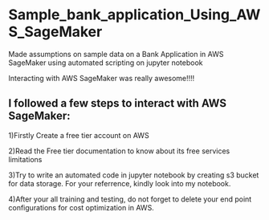# Sample_bank_application_Using_AWS_SageMaker
Made assumptions on sample data on a Bank Application in AWS SageMaker using automated scripting on jupyter notebook


Interacting with AWS SageMaker was really awesome!!!!

I followed a few steps to interact with AWS SageMaker:
-----------------------------------------------------

1)Firstly Create a free tier account on AWS 

2)Read the Free tier documentation to know about its free services limitations

3)Try to write an automated code in jupyter notebook by creating s3 bucket for data storage. For your referrence, kindly look into my notebook.

4)After your all training and testing, do not forget to delete your end point configurations for cost optimization in AWS.
